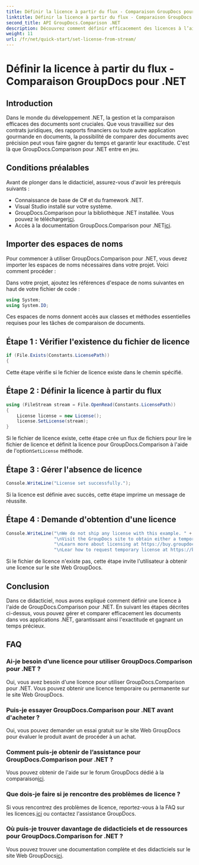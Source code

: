 ```yaml
---
title: Définir la licence à partir du flux - Comparaison GroupDocs pour .NET
linktitle: Définir la licence à partir du flux - Comparaison GroupDocs pour .NET
second_title: API GroupDocs.Comparison .NET
description: Découvrez comment définir efficacement des licences à l’aide de GroupDocs.Comparison pour .NET. Garantissez l’exactitude des documents et gagnez du temps avec ce didacticiel.
weight: 11
url: /fr/net/quick-start/set-license-from-stream/
---
```


# Définir la licence à partir du flux - Comparaison GroupDocs pour .NET

## Introduction
Dans le monde du développement .NET, la gestion et la comparaison efficaces des documents sont cruciales. Que vous travailliez sur des contrats juridiques, des rapports financiers ou toute autre application gourmande en documents, la possibilité de comparer des documents avec précision peut vous faire gagner du temps et garantir leur exactitude. C'est là que GroupDocs.Comparison pour .NET entre en jeu. 
## Conditions préalables
Avant de plonger dans le didacticiel, assurez-vous d'avoir les prérequis suivants :
- Connaissance de base de C# et du framework .NET.
- Visual Studio installé sur votre système.
-  GroupDocs.Comparison pour la bibliothèque .NET installée. Vous pouvez le télécharger[ici](https://releases.groupdocs.com/comparison/net/).
-  Accès à la documentation GroupDocs.Comparison pour .NET[ici](https://tutorials.groupdocs.com/comparison/net/).

## Importer des espaces de noms
Pour commencer à utiliser GroupDocs.Comparison pour .NET, vous devez importer les espaces de noms nécessaires dans votre projet. Voici comment procéder :

Dans votre projet, ajoutez les références d'espace de noms suivantes en haut de votre fichier de code :
```csharp
using System;
using System.IO;
```
Ces espaces de noms donnent accès aux classes et méthodes essentielles requises pour les tâches de comparaison de documents.

## Étape 1 : Vérifier l'existence du fichier de licence
```csharp
if (File.Exists(Constants.LicensePath))
{
```
Cette étape vérifie si le fichier de licence existe dans le chemin spécifié.
## Étape 2 : Définir la licence à partir du flux
```csharp
using (FileStream stream = File.OpenRead(Constants.LicensePath))
{
    License license = new License();
    license.SetLicense(stream);
}
```
 Si le fichier de licence existe, cette étape crée un flux de fichiers pour lire le fichier de licence et définit la licence pour GroupDocs.Comparison à l'aide de l'option`SetLicense` méthode.
## Étape 3 : Gérer l'absence de licence
```csharp
Console.WriteLine("License set successfully.");
```
Si la licence est définie avec succès, cette étape imprime un message de réussite.
## Étape 4 : Demande d'obtention d'une licence
```csharp
Console.WriteLine("\nWe do not ship any license with this example. " +
                  "\nVisit the GroupDocs site to obtain either a temporary or permanent license. " +
                  "\nLearn more about licensing at https://buy.groupdocs.com/faqs/licensing. " +
                  "\nLear how to request temporary license at https://buy.groupdocs.com/temporary-license.");
```
Si le fichier de licence n'existe pas, cette étape invite l'utilisateur à obtenir une licence sur le site Web GroupDocs.

## Conclusion
Dans ce didacticiel, nous avons expliqué comment définir une licence à l'aide de GroupDocs.Comparison pour .NET. En suivant les étapes décrites ci-dessus, vous pouvez gérer et comparer efficacement les documents dans vos applications .NET, garantissant ainsi l'exactitude et gagnant un temps précieux.
## FAQ
### Ai-je besoin d’une licence pour utiliser GroupDocs.Comparison pour .NET ?
Oui, vous avez besoin d'une licence pour utiliser GroupDocs.Comparison pour .NET. Vous pouvez obtenir une licence temporaire ou permanente sur le site Web GroupDocs.
### Puis-je essayer GroupDocs.Comparison pour .NET avant d'acheter ?
Oui, vous pouvez demander un essai gratuit sur le site Web GroupDocs pour évaluer le produit avant de procéder à un achat.
### Comment puis-je obtenir de l’assistance pour GroupDocs.Comparison pour .NET ?
 Vous pouvez obtenir de l'aide sur le forum GroupDocs dédié à la comparaison[ici](https://forum.groupdocs.com/c/comparison/12).
### Que dois-je faire si je rencontre des problèmes de licence ?
 Si vous rencontrez des problèmes de licence, reportez-vous à la FAQ sur les licences.[ici](https://purchase.groupdocs.com/faqs/licensing) ou contactez l'assistance GroupDocs.
### Où puis-je trouver davantage de didacticiels et de ressources pour GroupDocs.Comparison for .NET ?
 Vous pouvez trouver une documentation complète et des didacticiels sur le site Web GroupDocs[ici](https://tutorials.groupdocs.com/comparison/net/).